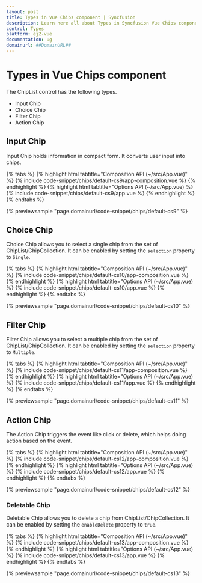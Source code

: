 ```yaml
---
layout: post
title: Types in Vue Chips component | Syncfusion
description: Learn here all about Types in Syncfusion Vue Chips component of Syncfusion Essential JS 2 and more.
control: Types 
platform: ej2-vue
documentation: ug
domainurl: ##DomainURL##
---
```


# Types in Vue Chips component

The ChipList control has the following types.

* Input Chip
* Choice Chip
* Filter Chip
* Action Chip

## Input Chip

Input Chip holds information in compact form. It converts user input into chips.

{% tabs %}
{% highlight html tabtitle="Composition API (~/src/App.vue)" %}
{% include code-snippet/chips/default-cs9/app-composition.vue %}
{% endhighlight %}
{% highlight html tabtitle="Options API (~/src/App.vue) %}
{% include code-snippet/chips/default-cs9/app.vue %}
{% endhighlight %}
{% endtabs %}
        
{% previewsample "page.domainurl/code-snippet/chips/default-cs9" %}

## Choice Chip

Choice Chip allows you to select a single chip from the set of ChipList/ChipCollection. It can be enabled by setting the `selection` property to `Single`.

{% tabs %}
{% highlight html tabtitle="Composition API (~/src/App.vue)" %}
{% include code-snippet/chips/default-cs10/app-composition.vue %}
{% endhighlight %}
{% highlight html tabtitle="Options API (~/src/App.vue) %}
{% include code-snippet/chips/default-cs10/app.vue %}
{% endhighlight %}
{% endtabs %}
        
{% previewsample "page.domainurl/code-snippet/chips/default-cs10" %}

## Filter Chip

Filter Chip allows you to select a multiple chip from the set of ChipList/ChipCollection. It can be enabled by setting the `selection` property to `Multiple`.

{% tabs %}
{% highlight html tabtitle="Composition API (~/src/App.vue)" %}
{% include code-snippet/chips/default-cs11/app-composition.vue %}
{% endhighlight %}
{% highlight html tabtitle="Options API (~/src/App.vue) %}
{% include code-snippet/chips/default-cs11/app.vue %}
{% endhighlight %}
{% endtabs %}
        
{% previewsample "page.domainurl/code-snippet/chips/default-cs11" %}

## Action Chip

The Action Chip triggers the event like click or delete, which helps doing action based on the event.

{% tabs %}
{% highlight html tabtitle="Composition API (~/src/App.vue)" %}
{% include code-snippet/chips/default-cs12/app-composition.vue %}
{% endhighlight %}
{% highlight html tabtitle="Options API (~/src/App.vue) %}
{% include code-snippet/chips/default-cs12/app.vue %}
{% endhighlight %}
{% endtabs %}
        
{% previewsample "page.domainurl/code-snippet/chips/default-cs12" %}

### Deletable Chip

Deletable Chip allows you to delete a chip from ChipList/ChipCollection. It can be enabled by setting the `enableDelete` property to `true`.

{% tabs %}
{% highlight html tabtitle="Composition API (~/src/App.vue)" %}
{% include code-snippet/chips/default-cs13/app-composition.vue %}
{% endhighlight %}
{% highlight html tabtitle="Options API (~/src/App.vue) %}
{% include code-snippet/chips/default-cs13/app.vue %}
{% endhighlight %}
{% endtabs %}
        
{% previewsample "page.domainurl/code-snippet/chips/default-cs13" %}